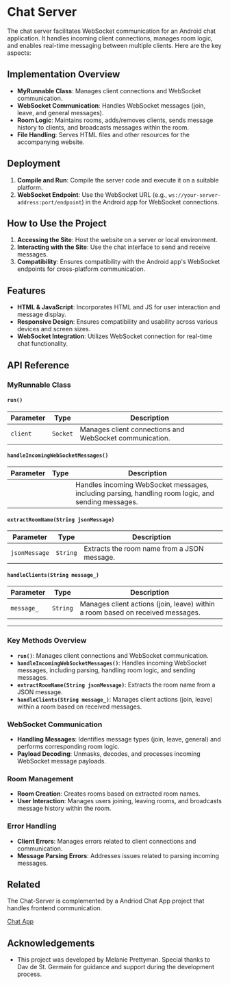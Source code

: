 
# Chat Server

The chat server facilitates WebSocket communication for an Android chat application. It handles incoming client connections, manages room logic, and enables real-time messaging between multiple clients. Here are the key aspects:



## Implementation Overview

- **MyRunnable Class**: Manages client connections and WebSocket communication.
- **WebSocket Communication**: Handles WebSocket messages (join, leave, and general messages).
- **Room Logic**: Maintains rooms, adds/removes clients, sends message history to clients, and broadcasts messages within the room.
- **File Handling**: Serves HTML files and other resources for the accompanying website.
## Deployment

1. **Compile and Run**: Compile the server code and execute it on a suitable platform.
2. **WebSocket Endpoint**: Use the WebSocket URL (e.g., `ws://your-server-address:port/endpoint`) in the Android app for WebSocket connections.



## How to Use the Project

1. **Accessing the Site**: Host the website on a server or local environment.
2. **Interacting with the Site**: Use the chat interface to send and receive messages.
3. **Compatibility**: Ensures compatibility with the Android app's WebSocket endpoints for cross-platform communication.




## Features

- **HTML & JavaScript**: Incorporates HTML and JS for user interaction and message display.
- **Responsive Design**: Ensures compatibility and usability across various devices and screen sizes.
- **WebSocket Integration**: Utilizes WebSocket connection for real-time chat functionality.



## API Reference

### MyRunnable Class

#### `run()`

| Parameter | Type     | Description                                   |
| --------- | -------- | --------------------------------------------- |
| `client`  | `Socket` | Manages client connections and WebSocket communication. |

#### `handleIncomingWebSocketMessages()`

| Parameter | Type     | Description                                   |
| --------- | -------- | --------------------------------------------- |
|           |          | Handles incoming WebSocket messages, including parsing, handling room logic, and sending messages. |

#### `extractRoomName(String jsonMessage)`

| Parameter    | Type     | Description                                   |
| ------------ | -------- | --------------------------------------------- |
| `jsonMessage`| `String`| Extracts the room name from a JSON message.   |

#### `handleClients(String message_)`

| Parameter | Type     | Description                                   |
| --------- | -------- | --------------------------------------------- |
| `message_`| `String`| Manages client actions (join, leave) within a room based on received messages. |

---

### Key Methods Overview

- **`run()`**: Manages client connections and WebSocket communication.
- **`handleIncomingWebSocketMessages()`**: Handles incoming WebSocket messages, including parsing, handling room logic, and sending messages.
- **`extractRoomName(String jsonMessage)`**: Extracts the room name from a JSON message.
- **`handleClients(String message_)`**: Manages client actions (join, leave) within a room based on received messages.

### WebSocket Communication

- **Handling Messages**: Identifies message types (join, leave, general) and performs corresponding room logic.
- **Payload Decoding**: Unmasks, decodes, and processes incoming WebSocket message payloads.

### Room Management

- **Room Creation**: Creates rooms based on extracted room names.
- **User Interaction**: Manages users joining, leaving rooms, and broadcasts message history within the room.

### Error Handling

- **Client Errors**: Manages errors related to client connections and communication.
- **Message Parsing Errors**: Addresses issues related to parsing incoming messages.


## Related

The Chat-Server is complemented by a Andriod Chat App project that handles frontend communication. 

[Chat App](https://github.com/melanieprettyman/CS6011/tree/main/Week5/Day22/app/src/main)


## Acknowledgements

 -  This project was developed by Melanie Prettyman. Special thanks to Dav de St. Germain for guidance and support during the development process.

